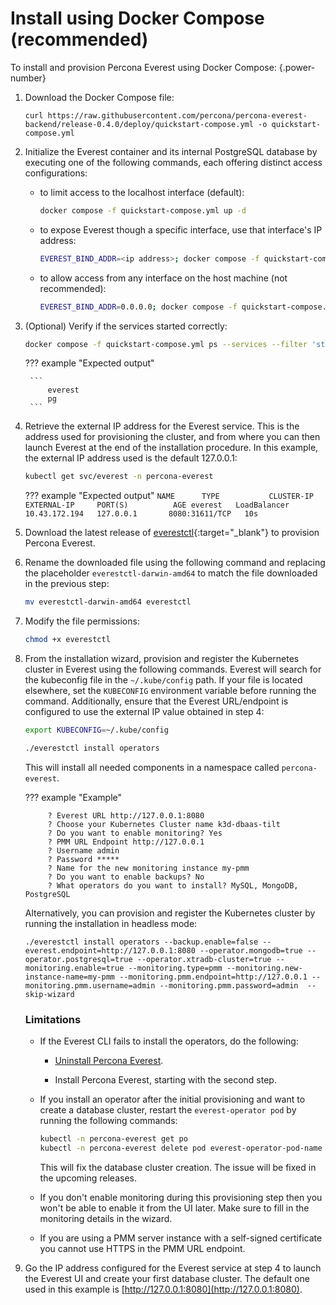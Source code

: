 # Install using Docker Compose (recommended)


To install and provision Percona Everest using Docker Compose:
{.power-number}

1. Download the Docker Compose file:
   
    ```
    curl https://raw.githubusercontent.com/percona/percona-everest-backend/release-0.4.0/deploy/quickstart-compose.yml -o quickstart-compose.yml
    ```

2. Initialize the Everest container and its internal PostgreSQL database by executing one of the following commands, each offering distinct access configurations:

    * to limit access to the localhost interface (default):
    
      ```sh
      docker compose -f quickstart-compose.yml up -d
      ```

    * to expose Everest though a specific interface, use that interface's IP address: 
    
      ```sh
      EVEREST_BIND_ADDR=<ip address>; docker compose -f quickstart-compose.yml up -d
      ```

    * to allow access from any interface on the host machine (not recommended):
    
      ```sh
      EVEREST_BIND_ADDR=0.0.0.0; docker compose -f quickstart-compose.yml up -d
      ```
  
3. (Optional) Verify if the services started correctly:

    ```sh 
    docker compose -f quickstart-compose.yml ps --services --filter 'status=running'
    ```

    ??? example "Expected output"
        
        ```
            everest
            pg
        ```
        
4. Retrieve the external IP address for the Everest service. This is the address used for provisioning the cluster, and from where you can then launch Everest at the end of the installation procedure. In this example, the external IP address used is the default 127.0.0.1:  
   
    ```sh 
    kubectl get svc/everest -n percona-everest
    ```
    
    ??? example "Expected output"
        ```
        NAME      TYPE           CLUSTER-IP      EXTERNAL-IP     PORT(S)          AGE
        everest   LoadBalancer   10.43.172.194   127.0.0.1       8080:31611/TCP   10s
        ```

5. Download the latest release of [everestctl](https://github.com/percona/percona-everest-cli/releases){:target="_blank"} to provision Percona Everest.

6. Rename the downloaded file using the following command and replacing the placeholder `everestctl-darwin-amd64` to match the file downloaded in the previous step: 

    ```sh
    mv everestctl-darwin-amd64 everestctl
    ```

7. Modify the file permissions: 

    ```sh
    chmod +x everestctl
    ```

8. From the installation wizard, provision and register the Kubernetes cluster in Everest using the following commands. Everest will search for the kubeconfig file in the `~/.kube/config` path. If your file is located elsewhere, set the `KUBECONFIG` environment variable before running the command.  Additionally, ensure that the Everest URL/endpoint is configured to use the external IP value obtained in step 4:
  
  
    ```sh
    export KUBECONFIG=~/.kube/config
    ```

  
    ```sh
    ./everestctl install operators
    ```
    
    This will install all needed components in a namespace called `percona-everest`.

    ??? example "Example"
            
            ? Everest URL http://127.0.0.1:8080
            ? Choose your Kubernetes Cluster name k3d-dbaas-tilt
            ? Do you want to enable monitoring? Yes
            ? PMM URL Endpoint http://127.0.0.1
            ? Username admin
            ? Password *****
            ? Name for the new monitoring instance my-pmm
            ? Do you want to enable backups? No
            ? What operators do you want to install? MySQL, MongoDB, PostgreSQL
            

    Alternatively, you can provision and register the Kubernetes cluster by running the installation in headless mode:
        
    ```
    ./everestctl install operators --backup.enable=false --everest.endpoint=http://127.0.0.1:8080 --operator.mongodb=true --operator.postgresql=true --operator.xtradb-cluster=true --monitoring.enable=true --monitoring.type=pmm --monitoring.new-instance-name=my-pmm --monitoring.pmm.endpoint=http://127.0.0.1 --monitoring.pmm.username=admin --monitoring.pmm.password=admin  --skip-wizard
    ```

    ### Limitations
        
    * If the Everest CLI fails to install the operators, do the following:
        
        * [Uninstall Percona Everest](uninstallEverest.md).
        
        * Install Percona Everest, starting with the second step.

    * If you install an operator after the initial provisioning and want to create a database cluster, restart the `everest-operator pod` by running the following commands:

        ```sh 
        kubectl -n percona-everest get po
        kubectl -n percona-everest delete pod everest-operator-pod-name
        ```

        This will fix the database cluster creation. The issue will be fixed in the upcoming releases.

    * If you don't enable monitoring during this provisioning step then you won't be able to enable it from the UI later. Make sure to fill in the monitoring details in the wizard.

    * If you are using a PMM server instance with a self-signed certificate you cannot use HTTPS in the PMM URL endpoint.

9. Go the IP address configured for the Everest service at step 4 to launch the Everest UI and create your first database cluster. The default one used in this example is [http://127.0.0.1:8080](http://127.0.0.1:8080). 